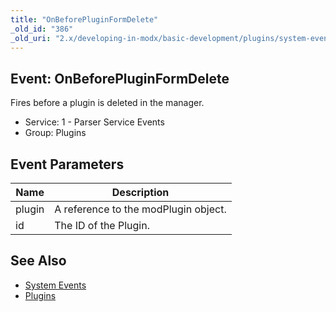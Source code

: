 ```yaml
---
title: "OnBeforePluginFormDelete"
_old_id: "386"
_old_uri: "2.x/developing-in-modx/basic-development/plugins/system-events/onbeforepluginformdelete"
---
```


## Event: OnBeforePluginFormDelete

Fires before a plugin is deleted in the manager.

- Service: 1 - Parser Service Events
- Group: Plugins

## Event Parameters

| Name   | Description                          |
| ------ | ------------------------------------ |
| plugin | A reference to the modPlugin object. |
| id     | The ID of the Plugin.                |

## See Also

- [System Events](extending-modx/plugins/system-events "System Events")
- [Plugins](extending-modx/plugins "Plugins")
